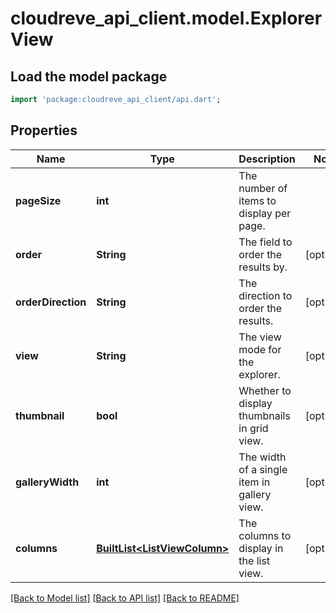 # cloudreve_api_client.model.ExplorerView

## Load the model package
```dart
import 'package:cloudreve_api_client/api.dart';
```

## Properties
Name | Type | Description | Notes
------------ | ------------- | ------------- | -------------
**pageSize** | **int** | The number of items to display per page. | 
**order** | **String** | The field to order the results by. | [optional] 
**orderDirection** | **String** | The direction to order the results. | [optional] 
**view** | **String** | The view mode for the explorer. | [optional] 
**thumbnail** | **bool** | Whether to display thumbnails in grid view. | [optional] 
**galleryWidth** | **int** | The width of a single item in gallery view. | [optional] 
**columns** | [**BuiltList&lt;ListViewColumn&gt;**](ListViewColumn.md) | The columns to display in the list view. | [optional] 

[[Back to Model list]](../README.md#documentation-for-models) [[Back to API list]](../README.md#documentation-for-api-endpoints) [[Back to README]](../README.md)



